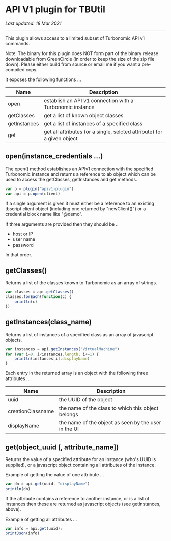 # API V1 plugin for TBUtil

*Last updated: 18 Mar 2021*

---

This plugin allows access to a limited subset of Turbonomic API v1 commands.

Note: The binary for this plugin does NOT form part of the binary release downloadable from GreenCircle (in order to keep the size of the zip file down). Please either build from source or email me if you want a pre-compiled copy.


It exposes the following functions ...

| Name  | Description                            |
|-------|----------------------------------------|
| open  | establish an API v1 connection with a Turbonomic instance |
| getClasses | get a list of known object classes |
| getInstances | get a list of instances of a specified class |
| get | get all attributes (or a single, selcted attribute) for a given object |

## open(instance_credentials ...)

The open() method establishes an APIv1 connection with the specified Turbonomic instance and returns a reference to ab object which can be used to access the getClasses, getInstances and get methods.


```javascript
var p = plugin("apiv1-plugin")
var api = p.open(client)
```

If a single argument is given it must either be a reference to an existing tbscript client object (including one returned by "newClient()") or a credential block name like "@demo".

If three arguments are provided then they should be ..

- host or IP
- user name
- password

In that order.

## getClasses()

Returns a list of the classes known to Turbonomic as an array of strings.

```javascript
var classes = api.getClasses()
classes.forEach(function(c) {
	println(c)
})
```

## getInstances(class_name)

Returns a list of instances of a specified class as an array of javascript objects.

```javascript
var instances = api.getInstances("VirtualMachine")
for (var i=0; i<instances.length; i+=1) {
	println(instances[i].displayName)
}
```

Each entry in the returned array is an object with the following three attributes ...

| Name | Description |
| ---- | ----------- |
| uuid | the UUID of the object |
| creationClassname | the name of the class to which this object belongs |
| displayName | the name of the object as seen by the user in the UI |

## get(object_uuid [, attribute_name])

Returns the value of a specified attribute for an instance (who's UUID is supplied), or a javascript object containing all attributes of the instance.

Example of getting the value of one attribute ...

```javascript
var dn = api.get(uuid, "displayName")
println(dn)
```

If the attribute contains a reference to another instance, or is a list of instances then these are returned as javascript objects (see getInstances, above).

Example of getting all attributes ...

```javascript
var info = api.get(uuid);
printJson(info)
```
